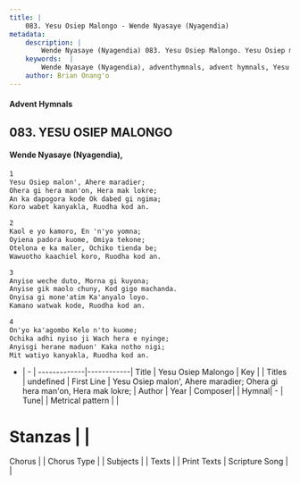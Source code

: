 ```yaml
---
title: |
    083. Yesu Osiep Malongo - Wende Nyasaye (Nyagendia)
metadata:
    description: |
        Wende Nyasaye (Nyagendia) 083. Yesu Osiep Malongo. Yesu Osiep malon', Ahere maradier; Ohera gi hera man'on, Hera mak lokre; An ka dapogora kode Ok dabed gi ngima; Koro wabet kanyakla, Ruodha kod an.  
    keywords:  |
        Wende Nyasaye (Nyagendia), adventhymnals, advent hymnals, Yesu Osiep Malongo, Yesu Osiep malon', Ahere maradier; Ohera gi hera man'on, Hera mak lokre;. 
    author: Brian Onang'o
---
```


#### Advent Hymnals
## 083. YESU OSIEP MALONGO
####  Wende Nyasaye (Nyagendia),

```txt
1
Yesu Osiep malon', Ahere maradier;
Ohera gi hera man'on, Hera mak lokre;
An ka dapogora kode Ok dabed gi ngima;
Koro wabet kanyakla, Ruodha kod an.

2
Kaol e yo kamoro, En 'n'yo yomna;
Oyiena padora kuome, Omiya tekone;
Otelona e ka maler, Ochiko tienda be;
Wawuotho kaachiel koro, Ruodha kod an.

3
Anyise weche duto, Morna gi kuyona;
Anyise gik maolo chuny, Kod gigo machanda.
Onyisa gi mone'atim Ka'anyalo loyo.
Kamano watwak kode, Ruodha kod an.

4
On'yo ka'agombo Kelo n'to kuome;
Ochika adhi nyiso ji Wach hera e nyinge;
Anyisgi herane maduon' Kaka notho nigi;
Mit watiyo kanyakla, Ruodha kod an.


```

- |   -  |
-------------|------------|
Title | Yesu Osiep Malongo |
Key |  |
Titles | undefined |
First Line | Yesu Osiep malon', Ahere maradier; Ohera gi hera man'on, Hera mak lokre; |
Author | 
Year | 
Composer| |
Hymnal|  - |
Tune|  |
Metrical pattern | |
# Stanzas |  |
Chorus |  |
Chorus Type |  |
Subjects | |
Texts |  |
Print Texts | 
Scripture Song |  |
    
